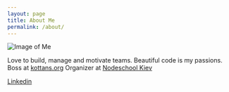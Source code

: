 ```yaml
---
layout: page
title: About Me
permalink: /about/
---
```


![Image of Me](https://media.licdn.com/dms/image/C5603AQFHW9dGfuW4zA/profile-displayphoto-shrink_200_200/0?e=1550707200&v=beta&t=tiGxlyAyiNQPuGPJS6iuGP9K-b9AFGYn1_526VoFOQQ)

Love to build, manage and motivate teams. Beautiful code is my passions. Boss at [kottans.org](http://kottans.org/) Organizer at [Nodeschool Kiev](https://nodeschool.io/kyiv/)

[Linkedin](https://www.linkedin.com/in/suchov)
